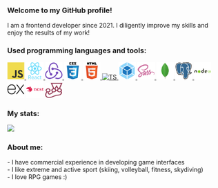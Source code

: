 <h3>Welcome to my GitHub profile!</h3>
<p>I am a frontend developer since 2021. I diligently improve my skills and enjoy the results of my work! </p>

<h3>Used programming languages ​​and tools:</h3>
<a href="https://developer.mozilla.org/en-US/docs/Web/JavaScript" target="_blank"> <img src="https://raw.githubusercontent.com/devicons/devicon/master/icons/javascript/javascript-original.svg" alt="javascript" width="40" height="40"/> </a>
<a href="https://reactjs.org/" target="_blank"> <img src="https://raw.githubusercontent.com/devicons/devicon/master/icons/react/react-original-wordmark.svg" alt="react" width="40" height="40"/> </a>
<a href="https://redux.js.org/" target="_blank"> <img src="https://github.com/devicons/devicon/blob/master/icons/redux/redux-original.svg" alt="redux" width="40" height="40"/> </a>
<a href="https://www.w3schools.com/css/" target="_blank"> <img src="https://raw.githubusercontent.com/devicons/devicon/master/icons/css3/css3-original-wordmark.svg" alt="css3" width="40" height="40"/> </a>
<a href="https://www.w3.org/html/" target="_blank"> <img src="https://raw.githubusercontent.com/devicons/devicon/master/icons/html5/html5-original-wordmark.svg" alt="html5" width="40" height="40"/> </a>
<a href="https://www.typescriptlang.org/" target="_blank"> <img src="https://upload.wikimedia.org/wikipedia/commons/thumb/4/4c/Typescript_logo_2020.svg/1200px-Typescript_logo_2020.svg.png" alt="TS" width="40" height="40"/> </a>
<a href="https://webpack.js.org" target="_blank"> <img src="https://github.com/devicons/devicon/blob/master/icons/webpack/webpack-original.svg" alt="webpack" width="40" height="40"/> </a>
<a href="https://sass-scss.ru" target="_blank"> <img src="https://github.com/devicons/devicon/blob/master/icons/sass/sass-original.svg" alt="scss" width="40" height="40"/> </a>
<a href="https://www.mongodb.com/" target="_blank"> <img src="https://github.com/devicons/devicon/blob/master/icons/mongodb/mongodb-original.svg" alt="mongodb" width="40" height="40"/> </a>
<a href="https://www.postgresql.org/" target="_blank"> <img src="https://github.com/devicons/devicon/blob/master/icons/postgresql/postgresql-original.svg" alt="postgresql" width="40" height="40"/> </a>
<a href="https://nodejs.org/ru" target="_blank"> <img src="https://github.com/devicons/devicon/blob/master/icons/nodejs/nodejs-original-wordmark.svg" alt="nodeJS" width="40" height="40"/></a>
<a href="https://expressjs.com/ru/" target="_blank"> <img src="https://github.com/devicons/devicon/blob/master/icons/express/express-original.svg" alt="express" width="40" height="40"/></a>
<a href="https://nestjs.com/" target="_blank">  <img src="https://github.com/devicons/devicon/blob/master/icons/nestjs/nestjs-plain-wordmark.svg" alt="nestjs" width="40" height="40"/></a>
<a href="https://jestjs.io/ru/" target="_blank">  <img src="https://github.com/devicons/devicon/blob/master/icons/jest/jest-plain.svg" alt="jest" width="40" height="35"/></a>

<h3>My stats:</h3>
<img src="http://github-readme-streak-stats.herokuapp.com/demo/preview.php?user=&theme=radical&hide_border=true&border_radius=10" />

<h3>About me:</h3>
- I have commercial experience in developing game interfaces<br>
- I like extreme and active sport (skiing, volleyball, fitness, skydiving)<br>
- I love RPG games :)

